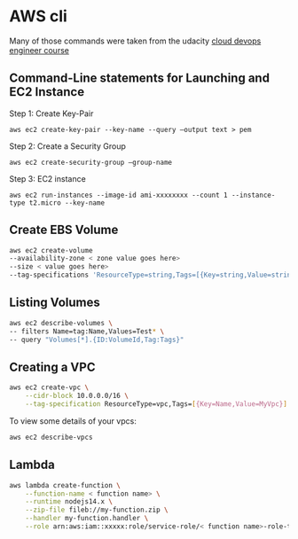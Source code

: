 # AWS cli

Many of those commands were taken from the udacity [cloud devops engineer course](https://learn.udacity.com/nanodegrees/nd9991)

## Command-Line statements for Launching and EC2 Instance

Step 1: Create Key-Pair

`aws ec2 create-key-pair --key-name --query –output text > pem`

Step 2: Create a Security Group

`aws ec2 create-security-group –group-name`

Step 3: EC2 instance

`aws ec2 run-instances --image-id ami-xxxxxxxx --count 1 --instance-type t2.micro --key-name`

## Create EBS Volume

```bash
aws ec2 create-volume 
--availability-zone < zone value goes here>
--size < value goes here>
--tag-specifications 'ResourceType=string,Tags=[{Key=string,Value=string},{Key=string,Value=string}]'
```

## Listing Volumes

```bash
aws ec2 describe-volumes \
-- filters Name=tag:Name,Values=Test* \
-- query "Volumes[*].{ID:VolumeId,Tag:Tags}"
```

## Creating a VPC

```bash
aws ec2 create-vpc \
    --cidr-block 10.0.0.0/16 \
    --tag-specification ResourceType=vpc,Tags=[{Key=Name,Value=MyVpc}]
```

To view some details of your vpcs:

```bash
aws ec2 describe-vpcs
```

## Lambda

```bash
aws lambda create-function \
    --function-name < function name> \
    --runtime nodejs14.x \
    --zip-file fileb://my-function.zip \
    --handler my-function.handler \
    --role arn:aws:iam::xxxxx:role/service-role/< function name>-role-tges6bf4
```
